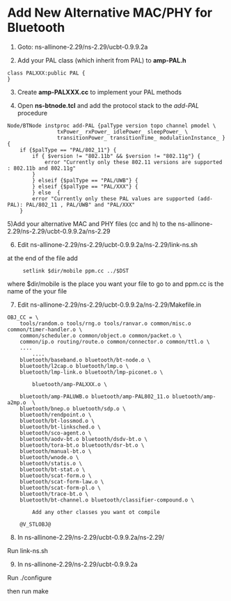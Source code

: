 # Add New Alternative MAC/PHY for Bluetooth #

1) Goto: ns-allinone-2.29/ns-2.29/ucbt-0.9.9.2a

2) Add your PAL class (which inherit from PAL) to **amp-PAL.h**
```
class PALXXX:public PAL {
}
```

3) Create **amp-PALXXX.cc** to implement your PAL methods

4) Open **ns-btnode.tcl** and add the protocol stack to the _add-PAL_ procedure
```
Node/BTNode instproc add-PAL {palType version topo channel pmodel \
				txPower_ rxPower_ idlePower_ sleepPower_ \
				transitionPower_ transitionTime_ modulationInstance_ } {
	if {$palType == "PAL/802_11"} {
		if { $version != "802.11b" && $version != "802.11g"} {
			error "Currently only these 802.11 versions are supported : 802.11b and 802.11g"
		}
        } elseif {$palType == "PAL/UWB"} {
        } elseif {$palType == "PAL/XXX"} {
        } else	{
		error "Currently only these PAL values are supported (add-PAL): PAL/802_11 , PAL/UWB" and "PAL/XXX"
	}

```

5)Add your alternative MAC and PHY files (cc and h) to the ns-allinone-2.29/ns-2.29/ucbt-0.9.9.2a/ns-2.29

6) Edit ns-allinone-2.29/ns-2.29/ucbt-0.9.9.2a/ns-2.29/link-ns.sh

at the end of the file add
```
     setlink $dir/mobile ppm.cc ../$DST
```
where $dir/mobile is the place you want your file to go to and ppm.cc is the name of the your file

7) Edit ns-allinone-2.29/ns-2.29/ucbt-0.9.9.2a/ns-2.29/Makefile.in
```
OBJ_CC = \
	tools/random.o tools/rng.o tools/ranvar.o common/misc.o common/timer-handler.o \
	common/scheduler.o common/object.o common/packet.o \
	common/ip.o routing/route.o common/connector.o common/ttl.o \
	....
        ....
	bluetooth/baseband.o bluetooth/bt-node.o \
	bluetooth/l2cap.o bluetooth/lmp.o \
	bluetooth/lmp-link.o bluetooth/lmp-piconet.o \
   
        bluetooth/amp-PALXXX.o \

	bluetooth/amp-PALUWB.o bluetooth/amp-PAL802_11.o bluetooth/amp-a2mp.o  \
	bluetooth/bnep.o bluetooth/sdp.o \
	bluetooth/rendpoint.o \
	bluetooth/bt-lossmod.o \
	bluetooth/bt-linksched.o \
	bluetooth/sco-agent.o \
	bluetooth/aodv-bt.o bluetooth/dsdv-bt.o \
	bluetooth/tora-bt.o bluetooth/dsr-bt.o \
	bluetooth/manual-bt.o \
	bluetooth/wnode.o \
	bluetooth/statis.o \
	bluetooth/bt-stat.o \
	bluetooth/scat-form.o \
	bluetooth/scat-form-law.o \
	bluetooth/scat-form-pl.o \
	bluetooth/trace-bt.o \
	bluetooth/bt-channel.o bluetooth/classifier-compound.o \

        Add any other classes you want ot compile

	@V_STLOBJ@

```

8) In  ns-allinone-2.29/ns-2.29/ucbt-0.9.9.2a/ns-2.29/

Run link-ns.sh

9) In  ns-allinone-2.29/ns-2.29/ucbt-0.9.9.2a

Run ./configure

then run make